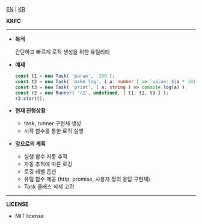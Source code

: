 [EN](https://github.com/load28/kkfc) | [KR](https://github.com/load28/kkfc/blob/master/README_kr.md)

**KKFC**
****

* **목적**

    간단하고 빠르게 로직 생성을 위한 유틸리티
    
* **예제**
    
    ```ts
    const t1 = new Task( 'param',  200 );
    const t2 = new Task( 'make log', ( a: number ) => `value: ${a * 10}` );
    const t3 = new Task( 'print', ( a: string ) => console.log(a) );
    const r2 = new Runner( 'r2', undefined, [ t1, t2, t3 ] );
    r2.start();  
    ```
  
* **현재 진행상황**

    * task, runner 구현체 생성
    * 시작 함수를 통한 로직 실행 
    
* **앞으로의 계획**

    * 실행 함수 자동 추적
    * 자동 추적에 따른 로깅
    * 로깅 레벨 옵션
    * 유틸 함수 제공 (http, promise, 사용자 정의 응답 구현체)
    * Task 클래스 삭제 고려


***

**LICENSE**
    
  * MIT license
